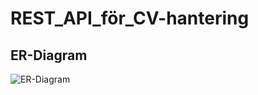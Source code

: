 # REST_API_för_CV-hantering

## ER-Diagram
![ER-Diagram](https://github.com/user-attachments/assets/280197a4-10b1-4ceb-b7b5-86eac8cf70ab)
